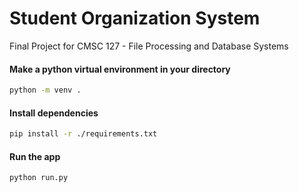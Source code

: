 # Student Organization System
Final Project for CMSC 127 - File Processing and Database Systems

#### Make a python virtual environment in your directory
```bash
python -m venv .
```

#### Install dependencies
```bash
pip install -r ./requirements.txt
```

#### Run the app
```bash
python run.py
```
